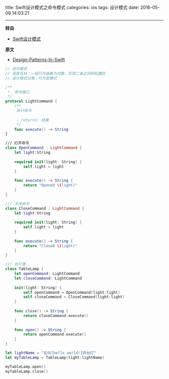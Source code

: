 title: Swift设计模式之命令模式
categories: ios
tags: 设计模式
date: 2016-05-09 14:03:21

---

<!--head-->

**转自**

* [Swift设计模式](http://qefee.com/tags/%E8%AE%BE%E8%AE%A1%E6%A8%A1%E5%BC%8F/)

**原文**

* [Design-Patterns-In-Swift](https://github.com/ochococo/Design-Patterns-In-Swift#behavioral)



<!--more-->



<!--body-->

```swift
// 命令模式
// 百度百科：一组行为抽象为对象，实现二者之间的松耦合
// 设计模式分类：行为型模式

/**
 *  命令接口
 */
protocol LightCommand {
    /**
     执行命令
     
     - returns: 结果
     */
    func execute() -> String
}

/// 打开命令
class OpenCommand : LightCommand {
    let light:String
    
    required init(light: String) {
        self.light = light
    }
    
    func execute() -> String {
        return "Opened \(light)"
    }
}

/// 关闭命令
class CloseCommand : LightCommand {
    let light:String
    
    required init(light: String) {
        self.light = light
    }
    
    func execute() -> String {
        return "Closed \(light)"
    }
}

/// 台灯类
class TableLamp {
    let openCommand: LightCommand
    let closeCommand: LightCommand
    
    init(light: String) {
        self.openCommand = OpenCommand(light:light)
        self.closeCommand = CloseCommand(light:light)
    }
    
    func close() -> String {
        return closeCommand.execute()
    }
    
    func open() -> String {
        return openCommand.execute()
    }
}

let lightName = "名叫[hello world!]的台灯"
let myTableLamp = TableLamp(light:lightName)

myTableLamp.open()
myTableLamp.close()
```
